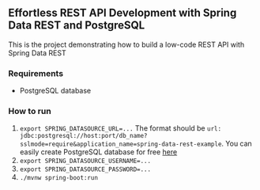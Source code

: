 ##  Effortless REST API Development with Spring Data REST and PostgreSQL
This is the project demonstrating how to build a low-code REST API with Spring Data REST

### Requirements
- PostgreSQL database

### How to run
1. `export SPRING_DATASOURCE_URL=...` The format should be `url: jdbc:postgresql://host:port/db_name?sslmode=require&application_name=spring-data-rest-example`. You can easily create PostgreSQL database for free [here](https://rapidapp.io)
2. `export SPRING_DATASOURCE_USERNAME=...`
3. `export SPRING_DATASOURCE_PASSWORD=...`
3. `./mvnw spring-boot:run`
